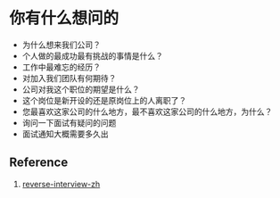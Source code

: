 # 你有什么想问的

- 为什么想来我们公司？
- 个人做的最成功最有挑战的事情是什么？
- 工作中最难忘的经历？
- 对加入我们团队有何期待？
- 公司对我这个职位的期望是什么？
- 这个岗位是新开设的还是原岗位上的人离职了？
- 您最喜欢这家公司的什么地方，最不喜欢这家公司的什么地方，为什么？
- 询问一下面试有疑问的问题
- 面试通知大概需要多久出

## Reference

1. [reverse-interview-zh](https://github.com/yifeikong/reverse-interview-zh)
